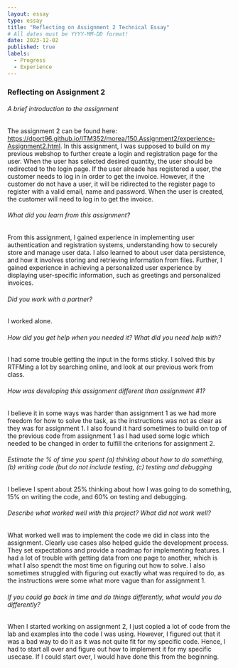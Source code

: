 ```yaml
---
layout: essay
type: essay
title: "Reflecting on Assignment 2 Technical Essay"
# All dates must be YYYY-MM-DD format!
date: 2023-12-02
published: true
labels:
  - Progress
  - Experience
---
```


### Reflecting on Assignment 2
###### A brief introduction to the assignment
The assignment 2 can be found here: https://dport96.github.io/ITM352/morea/150.Assignment2/experience-Assignment2.html. In this assignment, I was supposed to build on my previous webshop to further create a login and registration page for the user. When the user has selected desired quantity, the user should be redirected to the login page. If the user alreade has registered a user, the customer needs to log in in order to get the invoice. However, if the customer do not have a user, it will be ridirected to the register page to register with a valid email, name and password. When the user is created, the customer will need to log in to get the invoice. 

###### What did you learn from this assignment?
From this assignment, I gained experience in implementing user authentication and registration systems, understanding how to securely store and manage user data. I also learned to about user data persistence, and how it involves storing and retrieving information from files. Further, I gained experience in achieving a personalized user experience by displaying user-specific information, such as greetings and personalized invoices. 

###### Did you work with a partner?
I worked alone. 

###### How did you get help when you needed it? What did you need help with?
I had some trouble getting the input in the forms sticky. I solved this by RTFMing a lot by searching online, and look at our previous work from class. 

###### How was developing this assignment different than assignment #1?
I believe it in some ways was harder than assignment 1 as we had more freedom for how to solve the task, as the instructions was not as clear as they was for assignment 1. I also found it hard sometimes to build on top of the previous code from assignment 1 as I had used some logic which needed to be changed in order to fulfill the criterions for assignment 2. 

###### Estimate the % of time you spent (a) thinking about how to do something, (b) writing code (but do not include testing, (c) testing and debugging
I believe I spent about 25% thinking about how I was going to do something, 15% on writing the code, and 60% on testing and debugging. 

###### Describe what worked well with this project? What did not work well?
What worked well was to implement the code we did in class into the assignment. Clearly use cases also helped guide the development process. They set expectations and provide a roadmap for implementing features. I had a lot of trouble with getting data from one page to another, which is what I also spendt the most time on figuring out how to solve. I also sometimes struggled with figuring out exactly what was required to do, as the instructions were some what more vague than for assignment 1. 

###### If you could go back in time and do things differently, what would you do differently?
When I started working on assignment 2, I just copied a lot of code from the lab and examples into the code I was using. However, I figured out that it was a bad way to do it as it was not quite fit for my specific code. Hence, I had to start all over and figure out how to implement it for my specific usecase. If I could start over, I would have done this from the beginning. 
